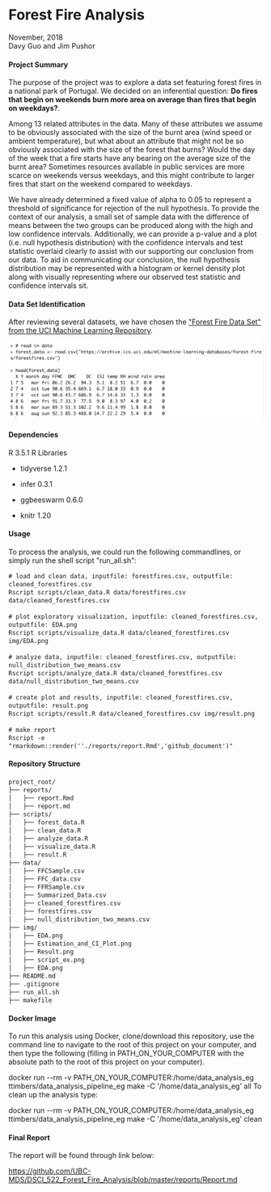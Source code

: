 # Forest Fire Analysis

November, 2018                               
Davy Guo and Jim Pushor    

#### Project Summary

The purpose of the project was to explore a data set featuring forest fires in a national park of Portugal. We decided on an inferential question: **Do fires that begin on weekends burn more area on average than fires that begin on weekdays?**.

Among 13 related attributes in the data. Many of these attributes we assume to be obviously associated with the size of the burnt area (wind speed or ambient temperature), but what about an attribute that might not be so obviously associated with the size of the forest that burns? Would the day of the week that a fire starts have any bearing on the average size of the burnt area? Sometimes resources available in public services are more scarce on weekends versus weekdays, and this might contribute to larger fires that start on the weekend compared to weekdays.

We have already determined a fixed value of alpha to 0.05 to represent a threshold of significance for rejection of the null hypothesis. To provide the context of our analysis, a small set of sample data with the difference of means between the two groups can be produced along with the high and low confidence intervals. Additionally, we can provide a p-value and a plot (i.e. null hypothesis distribution) with the confidence intervals and test statistic overlaid clearly to assist with our supporting our conclusion from our data. To aid in communicating our conclusion, the null hypothesis distribution may be represented with a histogram or kernel density plot along with visually representing where our observed test statistic and confidence intervals sit.

#### Data Set Identification
After reviewing several datasets, we have chosen the ["Forest Fire Data Set" from the UCI Machine Learning Repository](https://archive.ics.uci.edu/ml/datasets/Forest+Fires).


![](img/script_ex.png)

#### Dependencies
R 3.5.1
R Libraries

* tidyverse 1.2.1

* infer 0.3.1

* ggbeeswarm 0.6.0

* knitr 1.20

#### Usage

To process the analysis, we could run the following commandlines, or simply run the shell script "run_all.sh":

```
# load and clean data, inputfile: forestfires.csv, outputfile: cleaned_forestfires.csv
Rscript scripts/clean_data.R data/forestfires.csv data/cleaned_forestfires.csv

# plot exploratory visualization, inputfile: cleaned_forestfires.csv, outputfile: EDA.png
Rscript scripts/visualize_data.R data/cleaned_forestfires.csv img/EDA.png

# analyze data, inputfile: cleaned_forestfires.csv, outputfile: null_distribution_two_means.csv
Rscript scripts/analyze_data.R data/cleaned_forestfires.csv data/null_distribution_two_means.csv

# create plot and results, inputfile: cleaned_forestfires.csv, outputfile: result.png
Rscript scripts/result.R data/cleaned_forestfires.csv img/result.png

# make report
Rscript -e "rmarkdown::render(''./reports/report.Rmd','github_document')"
```

#### Repository Structure

```
project_root/
├── reports/
│   ├── report.Rmd
│   ├── report.md
├── scripts/
│   ├── forest_data.R
│   ├── clean_data.R
│   ├── analyze_data.R
│   ├── visualize_data.R
│   ├── result.R
├── data/
│   ├── FFCSample.csv
│   ├── FFC_data.csv
│   ├── FFRSample.csv
│   ├── Summarized_Data.csv
│   ├── cleaned_forestfires.csv
│   ├── forestfires.csv
│   ├── null_distribution_two_means.csv
├── img/
│   ├── EDA.png
│   ├── Estimation_and_CI_Plot.png
│   ├── Result.png
│   ├── script_ex.png
│   ├── EDA.png
├── README.md
├── .gitignore
├── run_all.sh
├── makefile
```

#### Docker Image

To run this analysis using Docker, clone/download this repository, use the command line to navigate to the root of this project on your computer, and then type the following (filling in PATH_ON_YOUR_COMPUTER with the absolute path to the root of this project on your computer).

docker run --rm -v PATH_ON_YOUR_COMPUTER:/home/data_analysis_eg ttimbers/data_analysis_pipeline_eg make -C '/home/data_analysis_eg' all
To clean up the analysis type:

docker run --rm -v PATH_ON_YOUR_COMPUTER:/home/data_analysis_eg ttimbers/data_analysis_pipeline_eg make -C '/home/data_analysis_eg' clean

#### Final Report

The report will be found through link below:

https://github.com/UBC-MDS/DSCI_522_Forest_Fire_Analysis/blob/master/reports/Report.md
